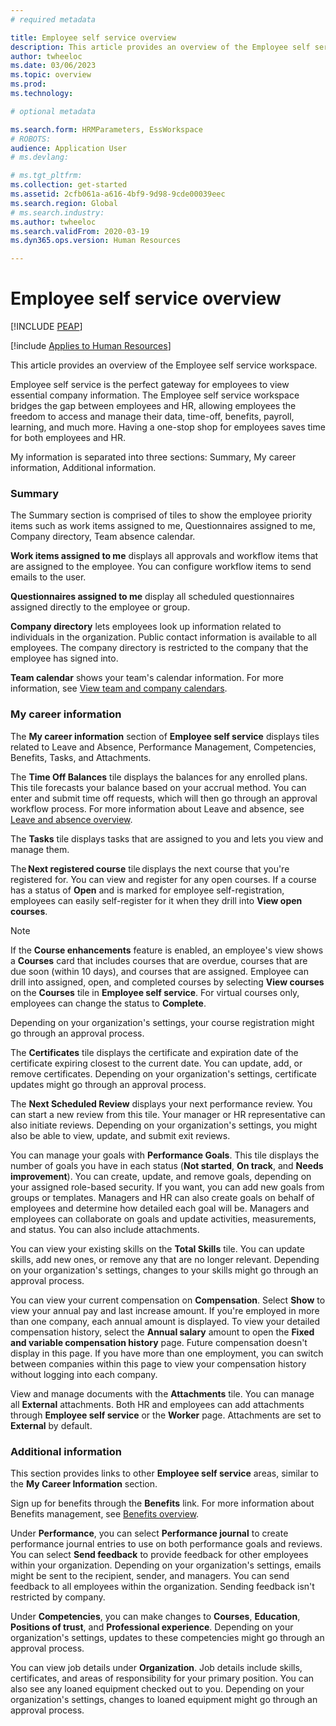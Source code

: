 ```yaml
---
# required metadata

title: Employee self service overview
description: This article provides an overview of the Employee self service workspace.
author: twheeloc
ms.date: 03/06/2023
ms.topic: overview
ms.prod: 
ms.technology: 

# optional metadata

ms.search.form: HRMParameters, EssWorkspace
# ROBOTS: 
audience: Application User
# ms.devlang: 

# ms.tgt_pltfrm: 
ms.collection: get-started
ms.assetid: 2cfb061a-a616-4bf9-9d98-9cde00039eec
ms.search.region: Global
# ms.search.industry: 
ms.author: twheeloc
ms.search.validFrom: 2020-03-19
ms.dyn365.ops.version: Human Resources

---
```


# Employee self service overview


[!INCLUDE [PEAP](../includes/peap-2.md)]

[!include [Applies to Human Resources](../includes/applies-to-hr.md)]

This article provides an overview of the Employee self service workspace.

Employee self service is the perfect gateway for employees to view essential company information. The Employee self service workspace bridges the gap between employees and HR, allowing employees the freedom to access and manage their data, time-off, benefits, payroll, learning, and much more. Having a one-stop shop for employees saves time for both employees and HR. 

My information is separated into three sections: Summary, My career information, Additional information.  

### Summary 
The Summary section is comprised of tiles to show the employee priority items such as work items assigned to me, Questionnaires assigned to me, Company directory, Team absence calendar.  

**Work items assigned to me** displays all approvals and workflow items that are assigned to the employee. You can configure workflow items to send emails to the user.

**Questionnaires assigned to me** display all scheduled questionnaires assigned directly to the employee or group.

**Company directory** lets employees look up information related to individuals in the organization. Public contact information is available to all employees. The company directory is restricted to the company that the employee has signed into.

**Team calendar** shows your team's calendar information. For more information, see [View team and company calendars](hr-employee-self-service-calendar.md).

### My career information

The **My career information** section of **Employee self service** displays tiles related to Leave and Absence, Performance Management, Competencies, Benefits, Tasks, and Attachments.

The **Time Off Balances** tile displays the balances for any enrolled plans. This tile forecasts your balance based on your accrual method. You can enter and submit time off requests, which will then go through an approval workflow process. For more information about Leave and absence, see [Leave and absence overview](hr-leave-and-absence-overview.md).

The **Tasks** tile displays tasks that are assigned to you and lets you view and manage them.

The **Next registered course** tile displays the next course that you're registered for. You can view and register for any open courses. If a course has a status of **Open** and is marked for employee self-registration, employees can easily self-register for it when they drill into **View open courses**.

> [!NOTE] 
> If the **Course enhancements** feature is enabled, an employee's view shows a **Courses** card that includes courses that are overdue, courses that are due soon (within 10 days), and courses that are assigned. Employee can drill into assigned, open, and completed courses by selecting **View courses** on the **Courses** tile in **Employee self service**. For virtual courses only, employees can change the status to **Complete**.

Depending on your organization's settings, your course registration might go through an approval process.

The **Certificates** tile displays the certificate and expiration date of the certificate expiring closest to the current date. You can update, add, or remove certificates. Depending on your organization's settings, certificate updates might go through an approval process.

The **Next Scheduled Review** displays your next performance review. You can start a new review from this tile. Your manager or HR representative can also initiate reviews. Depending on your organization's settings, you might also be able to view, update, and submit exit reviews.

You can manage your goals with **Performance Goals**. This tile displays the number of goals you have in each status (**Not started**, **On track**, and **Needs improvement**). You can create, update, and remove goals, depending on your assigned role-based security. If you want, you can add new goals from groups or templates. Managers and HR can also create goals on behalf of employees and determine how detailed each goal will be. Managers and employees can collaborate on goals and update activities, measurements, and status. You can also include attachments.

You can view your existing skills on the **Total Skills** tile. You can update skills, add new ones, or remove any that are no longer relevant. Depending on your organization's settings, changes to your skills might go through an approval process.

You can view your current compensation on **Compensation**. Select **Show** to view your annual pay and last increase amount. If you're employed in more than one company, each annual amount is displayed. To view your detailed compensation history, select the **Annual salary** amount to open the **Fixed and variable compensation history** page. Future compensation doesn't display in this page. If you have more than one employment, you can switch between companies within this page to view your compensation history without logging into each company.

View and manage documents with the **Attachments** tile. You can manage all **External** attachments. Both HR and employees can add attachments through **Employee self service** or the **Worker** page. Attachments are set to **External** by default.

### Additional information

This section provides links to other **Employee self service** areas, similar to the **My Career Information** section.

Sign up for benefits through the **Benefits** link. For more information about Benefits management, see [Benefits overview](hr-benefits-management-overview.md).

Under **Performance**, you can select **Performance journal** to create performance journal entries to use on both performance goals and reviews. You can select **Send feedback** to provide feedback for other employees within your organization. Depending on your organization's settings, emails might be sent to the recipient, sender, and managers. You can send feedback to all employees within the organization. Sending feedback isn't restricted by company.

Under **Competencies**, you can make changes to **Courses**, **Education**, **Positions of trust**, and **Professional experience**. Depending on your organization's settings, updates to these competencies might go through an approval process.

You can view job details under **Organization**. Job details include skills, certificates, and areas of responsibility for your primary position. You can also see any loaned equipment checked out to you. Depending on your organization's settings, changes to loaned equipment might go through an approval process.

